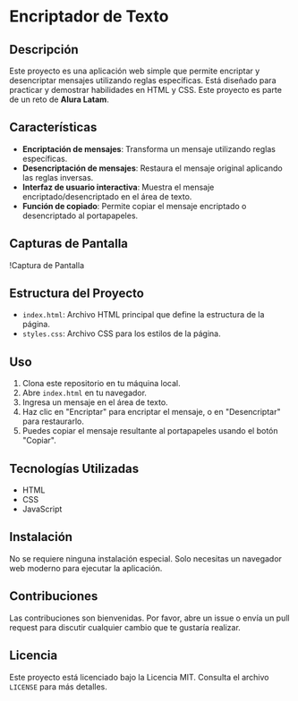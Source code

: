 # Encriptador de Texto

## Descripción

Este proyecto es una aplicación web simple que permite encriptar y desencriptar mensajes utilizando reglas específicas. Está diseñado para practicar y demostrar habilidades en HTML y CSS. Este proyecto es parte de un reto de **Alura Latam**.

## Características

- **Encriptación de mensajes**: Transforma un mensaje utilizando reglas específicas.
- **Desencriptación de mensajes**: Restaura el mensaje original aplicando las reglas inversas.
- **Interfaz de usuario interactiva**: Muestra el mensaje encriptado/desencriptado en el área de texto.
- **Función de copiado**: Permite copiar el mensaje encriptado o desencriptado al portapapeles.

## Capturas de Pantalla

!Captura de Pantalla

## Estructura del Proyecto

- `index.html`: Archivo HTML principal que define la estructura de la página.
- `styles.css`: Archivo CSS para los estilos de la página.

## Uso

1. Clona este repositorio en tu máquina local.
2. Abre `index.html` en tu navegador.
3. Ingresa un mensaje en el área de texto.
4. Haz clic en "Encriptar" para encriptar el mensaje, o en "Desencriptar" para restaurarlo.
5. Puedes copiar el mensaje resultante al portapapeles usando el botón "Copiar".

## Tecnologías Utilizadas

- HTML
- CSS
- JavaScript

## Instalación

No se requiere ninguna instalación especial. Solo necesitas un navegador web moderno para ejecutar la aplicación.

## Contribuciones

Las contribuciones son bienvenidas. Por favor, abre un issue o envía un pull request para discutir cualquier cambio que te gustaría realizar.

## Licencia

Este proyecto está licenciado bajo la Licencia MIT. Consulta el archivo `LICENSE` para más detalles.

